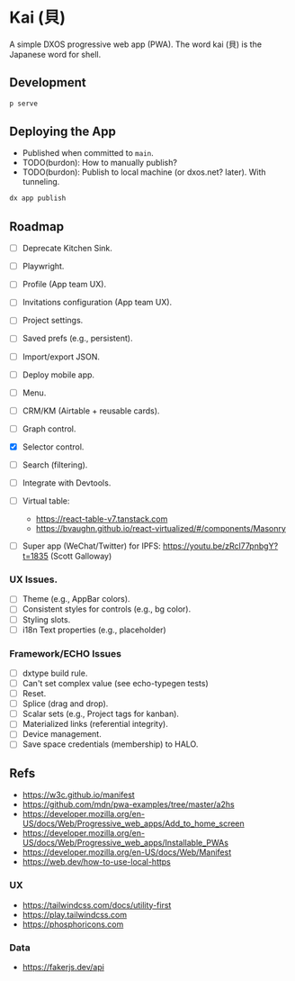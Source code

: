 # Kai (貝)

A simple DXOS progressive web app (PWA).
The word kai (貝) is the Japanese word for shell.

## Development

```bash
p serve
```

## Deploying the App

- Published when committed to `main`.
- TODO(burdon): How to manually publish?
- TODO(burdon): Publish to local machine (or dxos.net? later). With tunneling.

```bash
dx app publish
```

## Roadmap

- [ ] Deprecate Kitchen Sink.
- [ ] Playwright.

- [ ] Profile (App team UX).
- [ ] Invitations configuration (App team UX).
- [ ] Project settings.
- [ ] Saved prefs (e.g., persistent).
- [ ] Import/export JSON.
- [ ] Deploy mobile app.
- [ ] Menu.
- [ ] CRM/KM (Airtable + reusable cards).
- [ ] Graph control.
- [x] Selector control.
- [ ] Search (filtering).
- [ ] Integrate with Devtools.
- [ ] Virtual table:
  - https://react-table-v7.tanstack.com
  - https://bvaughn.github.io/react-virtualized/#/components/Masonry
- [ ] Super app (WeChat/Twitter) for IPFS:
  https://youtu.be/zRcl77pnbgY?t=1835 (Scott Galloway)

### UX Issues.

- [ ] Theme (e.g., AppBar colors).
- [ ] Consistent styles for controls (e.g., bg color).
- [ ] Styling slots.
- [ ] i18n Text properties (e.g., placeholder)

### Framework/ECHO Issues

- [ ] dxtype build rule.
- [ ] Can't set complex value (see echo-typegen tests)
- [ ] Reset.
- [ ] Splice (drag and drop).
- [ ] Scalar sets (e.g., Project tags for kanban).
- [ ] Materialized links (referential integrity).
- [ ] Device management.
- [ ] Save space credentials (membership) to HALO.

## Refs

- https://w3c.github.io/manifest
- https://github.com/mdn/pwa-examples/tree/master/a2hs
- https://developer.mozilla.org/en-US/docs/Web/Progressive_web_apps/Add_to_home_screen
- https://developer.mozilla.org/en-US/docs/Web/Progressive_web_apps/Installable_PWAs
- https://developer.mozilla.org/en-US/docs/Web/Manifest
- https://web.dev/how-to-use-local-https

### UX

- https://tailwindcss.com/docs/utility-first
- https://play.tailwindcss.com
- https://phosphoricons.com

### Data

- https://fakerjs.dev/api
